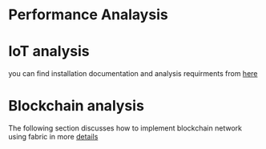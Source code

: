# Performance Analaysis

# IoT analysis

you can find installation documentation and analysis requirments from [here](iot/)

# Blockchain analysis

The following section discusses how to implement blockchain network using fabric in more [details](blockchain/)


